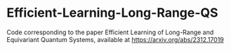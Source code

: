 # Efficient-Learning-Long-Range-QS
Code corresponding to the paper Efficient Learning of Long-Range and Equivariant Quantum Systems, available at https://arxiv.org/abs/2312.17019
